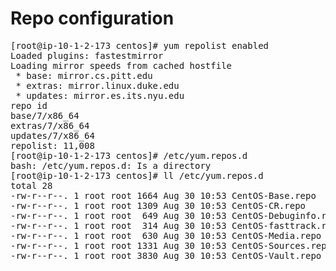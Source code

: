 


# Repo configuration
<pre class="prettyprint">
[root@ip-10-1-2-173 centos]# yum repolist enabled
Loaded plugins: fastestmirror
Loading mirror speeds from cached hostfile
 * base: mirror.cs.pitt.edu
 * extras: mirror.linux.duke.edu
 * updates: mirror.es.its.nyu.edu
repo id                                                                 repo name                                                                  status
base/7/x86_64                                                           CentOS-7 - Base                                                            9,591
extras/7/x86_64                                                         CentOS-7 - Extras                                                            283
updates/7/x86_64                                                        CentOS-7 - Updates                                                         1,134
repolist: 11,008
[root@ip-10-1-2-173 centos]# /etc/yum.repos.d
bash: /etc/yum.repos.d: Is a directory
[root@ip-10-1-2-173 centos]# ll /etc/yum.repos.d
total 28
-rw-r--r--. 1 root root 1664 Aug 30 10:53 CentOS-Base.repo
-rw-r--r--. 1 root root 1309 Aug 30 10:53 CentOS-CR.repo
-rw-r--r--. 1 root root  649 Aug 30 10:53 CentOS-Debuginfo.repo
-rw-r--r--. 1 root root  314 Aug 30 10:53 CentOS-fasttrack.repo
-rw-r--r--. 1 root root  630 Aug 30 10:53 CentOS-Media.repo
-rw-r--r--. 1 root root 1331 Aug 30 10:53 CentOS-Sources.repo
-rw-r--r--. 1 root root 3830 Aug 30 10:53 CentOS-Vault.repo

